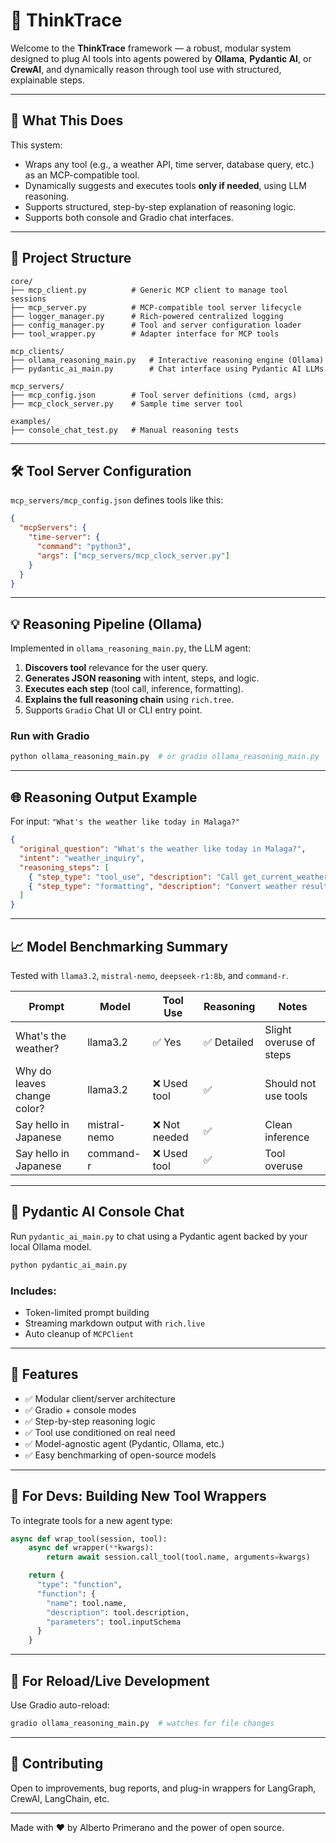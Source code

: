 # 🤖 ThinkTrace

Welcome to the **ThinkTrace** framework — a robust, modular system designed to plug AI tools into agents powered by **Ollama**, **Pydantic AI**, or **CrewAI**, and dynamically reason through tool use with structured, explainable steps.

---

## 🧠 What This Does

This system:
- Wraps any tool (e.g., a weather API, time server, database query, etc.) as an MCP-compatible tool.
- Dynamically suggests and executes tools **only if needed**, using LLM reasoning.
- Supports structured, step-by-step explanation of reasoning logic.
- Supports both console and Gradio chat interfaces.

---

## 🔹 Project Structure

```
core/
├── mcp_client.py          # Generic MCP client to manage tool sessions
├── mcp_server.py          # MCP-compatible tool server lifecycle
├── logger_manager.py      # Rich-powered centralized logging
├── config_manager.py      # Tool and server configuration loader
├── tool_wrapper.py        # Adapter interface for MCP tools

mcp_clients/
├── ollama_reasoning_main.py   # Interactive reasoning engine (Ollama)
├── pydantic_ai_main.py        # Chat interface using Pydantic AI LLMs

mcp_servers/
├── mcp_config.json        # Tool server definitions (cmd, args)
├── mcp_clock_server.py    # Sample time server tool

examples/
├── console_chat_test.py   # Manual reasoning tests

```

---

## 🛠️ Tool Server Configuration

`mcp_servers/mcp_config.json` defines tools like this:

```json
{
  "mcpServers": {
    "time-server": {
      "command": "python3",
      "args": ["mcp_servers/mcp_clock_server.py"]
    }
  }
}
```

---

## 💡 Reasoning Pipeline (Ollama)

Implemented in `ollama_reasoning_main.py`, the LLM agent:

1. **Discovers tool** relevance for the user query.
2. **Generates JSON reasoning** with intent, steps, and logic.
3. **Executes each step** (tool call, inference, formatting).
4. **Explains the full reasoning chain** using `rich.tree`.
5. Supports `Gradio` Chat UI or CLI entry point.

### Run with Gradio
```bash
python ollama_reasoning_main.py  # or gradio ollama_reasoning_main.py
```

---

## 🌐 Reasoning Output Example
For input: `"What's the weather like today in Malaga?"`
```json
{
  "original_question": "What's the weather like today in Malaga?",
  "intent": "weather_inquiry",
  "reasoning_steps": [
    { "step_type": "tool_use", "description": "Call get_current_weather for Malaga" },
    { "step_type": "formatting", "description": "Convert weather result into readable format" }
  ]
}
```

---

## 📈 Model Benchmarking Summary

Tested with `llama3.2`, `mistral-nemo`, `deepseek-r1:8b`, and `command-r`.

| Prompt | Model | Tool Use | Reasoning | Notes |
|--------|--------|----------|-----------|-------|
| What's the weather? | llama3.2 | ✅ Yes | ✅ Detailed | Slight overuse of steps |
| Why do leaves change color? | llama3.2 | ❌ Used tool | ✅ | Should not use tools |
| Say hello in Japanese | mistral-nemo | ❌ Not needed | ✅ | Clean inference |
| Say hello in Japanese | command-r | ❌ Used tool | ✅ | Tool overuse |

---

## 🧪 Pydantic AI Console Chat

Run `pydantic_ai_main.py` to chat using a Pydantic agent backed by your local Ollama model.

```bash
python pydantic_ai_main.py
```

### Includes:
- Token-limited prompt building
- Streaming markdown output with `rich.live`
- Auto cleanup of `MCPClient`

---

## 🚀 Features
- ✅ Modular client/server architecture
- ✅ Gradio + console modes
- ✅ Step-by-step reasoning logic
- ✅ Tool use conditioned on real need
- ✅ Model-agnostic agent (Pydantic, Ollama, etc.)
- ✅ Easy benchmarking of open-source models

---

## 🤧 For Devs: Building New Tool Wrappers
To integrate tools for a new agent type:

```python
async def wrap_tool(session, tool):
    async def wrapper(**kwargs):
        return await session.call_tool(tool.name, arguments=kwargs)

    return {
      "type": "function",
      "function": {
        "name": tool.name,
        "description": tool.description,
        "parameters": tool.inputSchema
      }
    }
```

---

## 🚜 For Reload/Live Development
Use Gradio auto-reload:
```bash
gradio ollama_reasoning_main.py  # watches for file changes
```

---

## 🫶 Contributing

Open to improvements, bug reports, and plug-in wrappers for LangGraph, CrewAI, LangChain, etc.

---

Made with ❤️ by Alberto Primerano and the power of open source.

